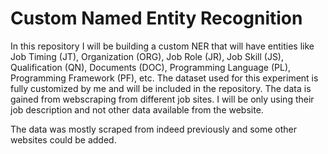 # Custom Named Entity Recognition

In this repository I will be building a custom NER that will have entities like Job Timing (JT), Organization (ORG), Job Role (JR), Job Skill (JS), Qualification (QN), Documents (DOC), Programming Language (PL), Programming Framework (PF), etc. The dataset used for this experiment is fully customized by me and will be included in the repository. The data is gained from webscraping from different job sites. I will be only using their job description and not other data available from the website. 

The data was mostly scraped from indeed previously and some other websites could be added. 
